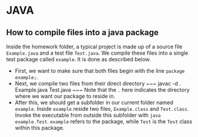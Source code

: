 # JAVA

## How to compile files into a java package

Inside the homework folder, a typical project is made up of a source file `Example.java` and a test file `Test.java`. We compile these files into a single test package called `example`. It is done as described below.

* First, we want to make sure that both files begin with the line `package example;`.
* Next, we compile two files from their direct directory ~~~ javac -d . Example.java Test.java  ~~~ Note that the `.` here indicates the directory where we want our package to reside in.
* After this, we should get a subfolder in our current folder named `example`. Inside `example` reside two files, `Example.class` and `Test.class`. Invoke the executable from outside this subfolder with `java example.Test`. `example` refers to the package, while `Test` is the `Test` class within this package.